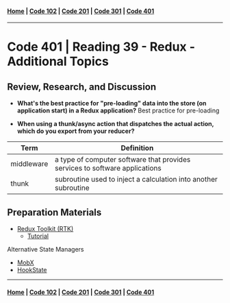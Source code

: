 #### [Home](../README.md) | [Code 102](../102main.md) | [Code 201](../201main.md) | [Code 301](../301main.md) | [Code 401](../401main.md)

---

# Code 401 | Reading 39 - Redux - Additional Topics

## Review, Research, and Discussion

- **What's the best practice for "pre-loading" data into the store (on application start) in a Redux application?**
  Best practice for pre-loading

- **When using a thunk/async action that dispatches the actual action, which do you export from your reducer?**

| Term       | Definition                                                                  |
| ---------- | --------------------------------------------------------------------------- |
| middleware | a type of computer software that provides services to software applications |
| thunk      | subroutine used to inject a calculation into another subroutine             |

## Preparation Materials

- [Redux Toolkit (RTK)](https://redux-toolkit.js.org/)
  - [Tutorial](https://redux-toolkit.js.org/tutorials/intermediate-tutorial)

Alternative State Managers

- [MobX](https://mobx.js.org/getting-started.html)
- [HookState](https://hookstate.js.org/)

---

#### [Home](../README.md) | [Code 102](../102main.md) | [Code 201](../201main.md) | [Code 301](../301main.md) | [Code 401](../401main.md)
